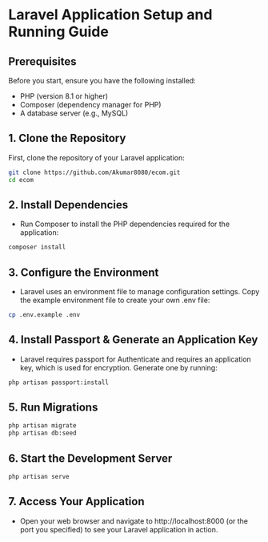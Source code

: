 # Laravel Application Setup and Running Guide

## Prerequisites

Before you start, ensure you have the following installed:
- PHP (version 8.1 or higher)
- Composer (dependency manager for PHP)
- A database server (e.g., MySQL)
## 1. Clone the Repository

First, clone the repository of your Laravel application:

```bash
git clone https://github.com/Akumar8080/ecom.git
cd ecom
```
## 2. Install Dependencies

 - Run Composer to install the PHP dependencies required for the application:

```bash
composer install

```

## 3. Configure the Environment

 - Laravel uses an environment file to manage configuration settings. Copy the example environment file to create your own .env file:

 ```bash
cp .env.example .env

```

## 4. Install Passport & Generate an Application Key
 - Laravel requires passport for Authenticate and requires an application key, which is used for encryption. Generate one by running:

```bash
php artisan passport:install

```

## 5. Run Migrations

```bash
php artisan migrate
php artisan db:seed

```

## 6. Start the Development Server

```bash
php artisan serve

```

## 7. Access Your Application

 - Open your web browser and navigate to http://localhost:8000 (or the port you specified) to see your Laravel application in action.